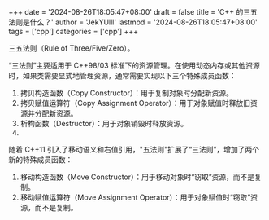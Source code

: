 +++
date = '2024-08-26T18:05:47+08:00'
draft = false
title = 'C++ 的三五法则是什么？'
author = 'JekYUlll'
lastmod = '2024-08-26T18:05:47+08:00'
tags = ['cpp']
categories = ['cpp']
+++

三五法则（Rule of Three/Five/Zero）。  

“三法则”主要适用于 C++98/03 标准下的资源管理。在使用动态内存或其他资源时，如果类需要显式地管理资源，通常需要实现以下三个特殊成员函数：  
1. 拷贝构造函数（Copy Constructor）：用于复制对象时分配新资源。  
2. 拷贝赋值运算符（Copy Assignment Operator）：用于对象赋值时释放旧资源并分配新资源。  
3. 析构函数（Destructor）：用于对象销毁时释放资源。  
4. 
随着 C++11 引入了移动语义和右值引用，"五法则"扩展了“三法则”，增加了两个新的特殊成员函数：  
1. 移动构造函数（Move Constructor）：用于移动对象时“窃取”资源，而不是复制。  
2. 移动赋值运算符（Move Assignment Operator）：用于对象赋值时“窃取”资源，而不是复制。
